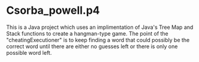 # Csorba_powell.p4
This is a Java project which uses an implimentation of Java's Tree Map and Stack functions to create a hangman-type game. 
The point of the "cheatingExecutioner" is to keep finding a word that could possibly be the correct word until there are either no guesses left or there is only one 
possible word left.
